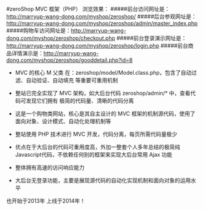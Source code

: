 #zeroShop MVC 框架（PHP）
浏览效果：
#####前台访问网址是：http://marryup-wang-dong.com/myshop/zeroshop/
#####后台参观网址是：http://marryup-wang-dong.com/myshop/zeroshop/admin/master_index.php
#####购物车访问网址是：http://marryup-wang-dong.com/myshop/zeroshop/checkout.php
#####前台登录演示网址是：http://marryup-wang-dong.com/myshop/zeroshop/login.php
#####前台商品详情演示是：http://marryup-wang-dong.com/myshop/zeroshop/gooddetail.php?id=8

- MVC 的核心 M 父类 在：zeroshop/model/Model.class.php，包含了自动过滤、自动验证、自动填充 等重要可重用机制
- 整站已完全实现了 MVC 架构，如大后台代码 zeroshop/admin/* 中，查看代码可发现它们拥有 极简的代码量、清晰的代码分离

- 这是一个购物类网站，核心是其自主设计的 MVC 框架的机制源代码，使用了面向对象、设计模式、自动化处理机制等

- 整站使用 PHP 技术进行 MVC 开发，代码分离，每页所需代码量极少

- 优点在于大后台的代码可重用度高，外加一整套个人多年总结的极简纯Javascript代码，不依赖任何别的框架来实现大后台常用 Ajax 功能

- 整体拥有高速的访问响应能力

- 大后台无登录功能，主要是展现源代码的自动化实现机制和面向对象的运用水平


也开始于2013年
上线于2014年！
